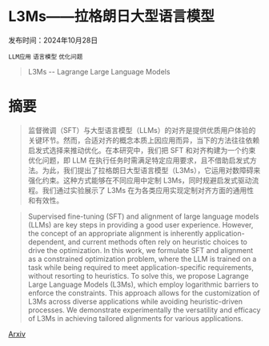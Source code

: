 # L3Ms——拉格朗日大型语言模型

发布时间：2024年10月28日

`LLM应用` `语言模型` `优化问题`

> L3Ms -- Lagrange Large Language Models

# 摘要

> 监督微调（SFT）与大型语言模型（LLMs）的对齐是提供优质用户体验的关键环节。然而，合适对齐的概念本质上因应用而异，当下的方法往往依赖启发式选择来推动优化。在本研究中，我们把 SFT 和对齐构建为一个约束优化问题，即 LLM 在执行任务时需满足特定应用要求，且不借助启发式方法。为此，我们提出了拉格朗日大型语言模型（L3Ms），它运用对数障碍来强化约束。这种方式能够在不同应用中定制 L3Ms，同时规避启发式驱动流程。我们通过实验展示了 L3Ms 在为各类应用实现定制对齐方面的通用性和有效性。

> Supervised fine-tuning (SFT) and alignment of large language models (LLMs) are key steps in providing a good user experience. However, the concept of an appropriate alignment is inherently application-dependent, and current methods often rely on heuristic choices to drive the optimization. In this work, we formulate SFT and alignment as a constrained optimization problem, where the LLM is trained on a task while being required to meet application-specific requirements, without resorting to heuristics. To solve this, we propose Lagrange Large Language Models (L3Ms), which employ logarithmic barriers to enforce the constraints. This approach allows for the customization of L3Ms across diverse applications while avoiding heuristic-driven processes. We demonstrate experimentally the versatility and efficacy of L3Ms in achieving tailored alignments for various applications.

[Arxiv](https://arxiv.org/abs/2410.21533)